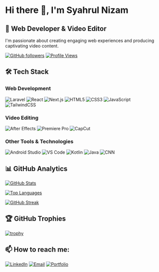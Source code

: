 # Hi there 👋, I'm Syahrul Nizam

## 💼 Web Developer & Video Editor

I'm passionate about creating engaging web experiences and producing captivating video content.

[![GitHub followers](https://img.shields.io/github/followers/syahrulnizam7?style=social)](https://github.com/syahrulnizam7)
[![Profile Views](https://komarev.com/ghpvc/?username=syahrulnizam7&color=brightgreen)](https://github.com/syahrulnizam7)

## 🛠️ Tech Stack

### Web Development
![Laravel](https://img.shields.io/badge/-Laravel-FF2D20?style=flat-square&logo=laravel&logoColor=white)
![React](https://img.shields.io/badge/-React-61DAFB?style=flat-square&logo=react&logoColor=black)
![Next.js](https://img.shields.io/badge/-Next.js-000000?style=flat-square&logo=next.js&logoColor=white)
![HTML5](https://img.shields.io/badge/-HTML5-E34F26?style=flat-square&logo=html5&logoColor=white)
![CSS3](https://img.shields.io/badge/-CSS3-1572B6?style=flat-square&logo=css3&logoColor=white)
![JavaScript](https://img.shields.io/badge/-JavaScript-F7DF1E?style=flat-square&logo=javascript&logoColor=black)
![TailwindCSS](https://img.shields.io/badge/-TailwindCSS-38B2AC?style=flat-square&logo=tailwind-css&logoColor=white)

### Video Editing
![After Effects](https://img.shields.io/badge/-After%20Effects-9999FF?style=flat-square&logo=adobe-after-effects&logoColor=white)
![Premiere Pro](https://img.shields.io/badge/-Premiere%20Pro-9999FF?style=flat-square&logo=adobe-premiere-pro&logoColor=white)
![CapCut](https://img.shields.io/badge/-CapCut-000000?style=flat-square&logo=tiktok&logoColor=white)

### Other Tools & Technologies
![Android Studio](https://img.shields.io/badge/-Android%20Studio-3DDC84?style=flat-square&logo=android-studio&logoColor=white)
![VS Code](https://img.shields.io/badge/-VS%20Code-007ACC?style=flat-square&logo=visual-studio-code&logoColor=white)
![Kotlin](https://img.shields.io/badge/-Kotlin-0095D5?style=flat-square&logo=kotlin&logoColor=white)
![Java](https://img.shields.io/badge/-Java-007396?style=flat-square&logo=java&logoColor=white)
![CNN](https://img.shields.io/badge/-CNN-FF0000?style=flat-square&logo=tensorflow&logoColor=white)

## 📊 GitHub Analytics

[![GitHub Stats](https://github-readme-stats.vercel.app/api?username=syahrulnizam7&show_icons=true&theme=radical)](https://github.com/syahrulnizam7)

[![Top Languages](https://github-readme-stats.vercel.app/api/top-langs/?username=syahrulnizam7&layout=compact&theme=radical)](https://github.com/syahrulnizam7)

[![GitHub Streak](https://github-readme-streak-stats.herokuapp.com/?user=syahrulnizam7&theme=radical)](https://github.com/syahrulnizam7)

## 🏆 GitHub Trophies
[![trophy](https://github-profile-trophy.vercel.app/?username=syahrulnizam7&theme=radical&margin-w=15&margin-h=15&column=7)](https://github.com/syahrulnizam7)

## 📫 How to reach me:
[![LinkedIn](https://img.shields.io/badge/-LinkedIn-0077B5?style=flat-square&logo=linkedin&logoColor=white)](https://linkedin.com/in/syahrulnizam7)
[![Email](https://img.shields.io/badge/-Email-D14836?style=flat-square&logo=gmail&logoColor=white)](mailto:email@example.com)
[![Portfolio](https://img.shields.io/badge/-Portfolio-000000?style=flat-square&logo=react&logoColor=white)](https://yourportfolio.com)
